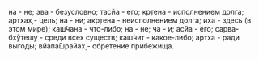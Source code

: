 на - не; эва - безусловно; тасйа - его; кр̣тена - исполнением долга; артхах̣ - цель; на - ни; акр̣тена - неисполнением долга; иха - здесь (в этом мире); каш́чана - что-либо; на - не; ча - и; асйа - его; сарва-бхӯтешу - среди всех существ; каш́чит - какое-либо; артха - ради выгоды; вйапа̄ш́райах̣ - обретение прибежища.